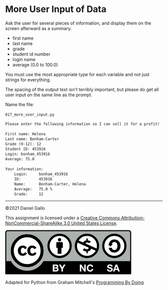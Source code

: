 # More User Input of Data

Ask the user for several pieces of information, and display them
on the screen afterward as a summary.

* first name
* last name
* grade
* student id number
* login name
* average (0.0 to 100.0)

You must use the most appropriate type for each variable and not just strings for everything.

The spacing of the output text isn't terribly important, but please do get all user input on the same line as the prompt.

Name the file:

`017_more_user_input.py`

```
Please enter the following information so I can sell it for a profit!

First name: Helena
Last name: Bonham-Carter
Grade (9-12): 12
Student ID: 453916
Login: bonham_453916
Average: 75.0

Your information:
	Login:     bonham_453916 
	ID:        453916 
	Name:      Bonham-Carter, Helena 
	Average:   75.0 %
	Grade:     12 

```

---


©2021 Daniel Gallo


This assignment is licensed under a
[Creative Commons Attribution-NonCommercial-ShareAlike 3.0 United States License](https://creativecommons.org/licenses/by-nc-sa/3.0/us/deed.en_US).  

![Creative Commons License](images/by-nc-sa.png)

Adapted for Python from Graham Mitchell's [Programming By Doing](https://programmingbydoing.com/)